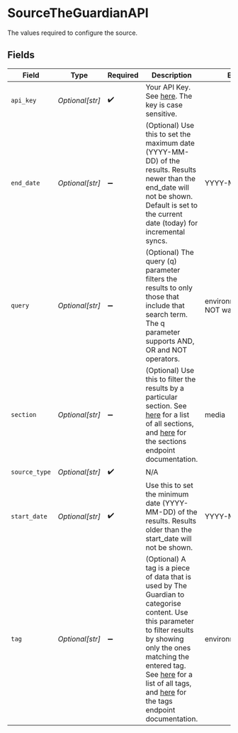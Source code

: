 # SourceTheGuardianAPI

The values required to configure the source.


## Fields

| Field                                                                                                                                                                                                                                                                                                                                                                                                 | Type                                                                                                                                                                                                                                                                                                                                                                                                  | Required                                                                                                                                                                                                                                                                                                                                                                                              | Description                                                                                                                                                                                                                                                                                                                                                                                           | Example                                                                                                                                                                                                                                                                                                                                                                                               |
| ----------------------------------------------------------------------------------------------------------------------------------------------------------------------------------------------------------------------------------------------------------------------------------------------------------------------------------------------------------------------------------------------------- | ----------------------------------------------------------------------------------------------------------------------------------------------------------------------------------------------------------------------------------------------------------------------------------------------------------------------------------------------------------------------------------------------------- | ----------------------------------------------------------------------------------------------------------------------------------------------------------------------------------------------------------------------------------------------------------------------------------------------------------------------------------------------------------------------------------------------------- | ----------------------------------------------------------------------------------------------------------------------------------------------------------------------------------------------------------------------------------------------------------------------------------------------------------------------------------------------------------------------------------------------------- | ----------------------------------------------------------------------------------------------------------------------------------------------------------------------------------------------------------------------------------------------------------------------------------------------------------------------------------------------------------------------------------------------------- |
| `api_key`                                                                                                                                                                                                                                                                                                                                                                                             | *Optional[str]*                                                                                                                                                                                                                                                                                                                                                                                       | :heavy_check_mark:                                                                                                                                                                                                                                                                                                                                                                                    | Your API Key. See <a href="https://open-platform.theguardian.com/access/">here</a>. The key is case sensitive.                                                                                                                                                                                                                                                                                        |                                                                                                                                                                                                                                                                                                                                                                                                       |
| `end_date`                                                                                                                                                                                                                                                                                                                                                                                            | *Optional[str]*                                                                                                                                                                                                                                                                                                                                                                                       | :heavy_minus_sign:                                                                                                                                                                                                                                                                                                                                                                                    | (Optional) Use this to set the maximum date (YYYY-MM-DD) of the results. Results newer than the end_date will not be shown. Default is set to the current date (today) for incremental syncs.                                                                                                                                                                                                         | YYYY-MM-DD                                                                                                                                                                                                                                                                                                                                                                                            |
| `query`                                                                                                                                                                                                                                                                                                                                                                                               | *Optional[str]*                                                                                                                                                                                                                                                                                                                                                                                       | :heavy_minus_sign:                                                                                                                                                                                                                                                                                                                                                                                    | (Optional) The query (q) parameter filters the results to only those that include that search term. The q parameter supports AND, OR and NOT operators.                                                                                                                                                                                                                                               | environment AND NOT water                                                                                                                                                                                                                                                                                                                                                                             |
| `section`                                                                                                                                                                                                                                                                                                                                                                                             | *Optional[str]*                                                                                                                                                                                                                                                                                                                                                                                       | :heavy_minus_sign:                                                                                                                                                                                                                                                                                                                                                                                    | (Optional) Use this to filter the results by a particular section. See <a href="https://content.guardianapis.com/sections?api-key=test">here</a> for a list of all sections, and <a href="https://open-platform.theguardian.com/documentation/section">here</a> for the sections endpoint documentation.                                                                                              | media                                                                                                                                                                                                                                                                                                                                                                                                 |
| `source_type`                                                                                                                                                                                                                                                                                                                                                                                         | *Optional[str]*                                                                                                                                                                                                                                                                                                                                                                                       | :heavy_check_mark:                                                                                                                                                                                                                                                                                                                                                                                    | N/A                                                                                                                                                                                                                                                                                                                                                                                                   |                                                                                                                                                                                                                                                                                                                                                                                                       |
| `start_date`                                                                                                                                                                                                                                                                                                                                                                                          | *Optional[str]*                                                                                                                                                                                                                                                                                                                                                                                       | :heavy_check_mark:                                                                                                                                                                                                                                                                                                                                                                                    | Use this to set the minimum date (YYYY-MM-DD) of the results. Results older than the start_date will not be shown.                                                                                                                                                                                                                                                                                    | YYYY-MM-DD                                                                                                                                                                                                                                                                                                                                                                                            |
| `tag`                                                                                                                                                                                                                                                                                                                                                                                                 | *Optional[str]*                                                                                                                                                                                                                                                                                                                                                                                       | :heavy_minus_sign:                                                                                                                                                                                                                                                                                                                                                                                    | (Optional) A tag is a piece of data that is used by The Guardian to categorise content. Use this parameter to filter results by showing only the ones matching the entered tag. See <a href="https://content.guardianapis.com/tags?api-key=test">here</a> for a list of all tags, and <a href="https://open-platform.theguardian.com/documentation/tag">here</a> for the tags endpoint documentation. | environment/recycling                                                                                                                                                                                                                                                                                                                                                                                 |